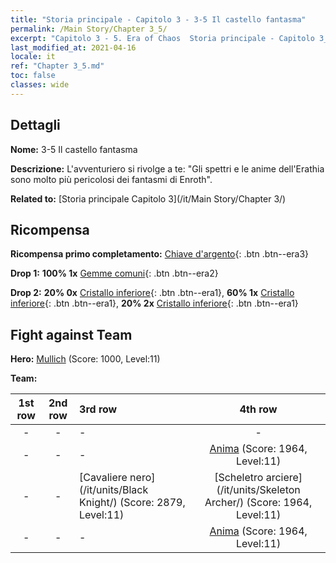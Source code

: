 ```yaml
---
title: "Storia principale - Capitolo 3 - 3-5 Il castello fantasma"
permalink: /Main Story/Chapter 3_5/
excerpt: "Capitolo 3 - 5. Era of Chaos  Storia principale - Capitolo 3_5. 3-5 Il castello fantasma"
last_modified_at: 2021-04-16
locale: it
ref: "Chapter 3_5.md"
toc: false
classes: wide
---
```


## Dettagli

 **Nome:** 3-5 Il castello fantasma

 **Descrizione:** L'avventuriero si rivolge a te: \"Gli spettri e le anime dell'Erathia sono molto più pericolosi dei fantasmi di Enroth\".

 **Related to:** [Storia principale Capitolo 3](/it/Main Story/Chapter 3/)

## Ricompensa

 **Ricompensa primo completamento:** [Chiave d'argento](/it/Items/con_693/){: .btn .btn--era3}

 **Drop 1:** **100% 1x** [Gemme comuni](/it/Items/mat_10/){: .btn .btn--era2}

 **Drop 2:** **20% 0x** [Cristallo inferiore](/it/Items/mat_5/){: .btn .btn--era1}, **60% 1x** [Cristallo inferiore](/it/Items/mat_5/){: .btn .btn--era1}, **20% 2x** [Cristallo inferiore](/it/Items/mat_5/){: .btn .btn--era1}


## Fight against Team
 **Hero:** [Mullich](/it/heroes/Mullich/) (Score: 1000, Level:11)

 **Team:**


  | 1st row | 2nd row | 3rd row | 4th row |
  |:----:|:----:|:----|:----:|
  | - | - | - | - |
  | - | - | - | [Anima](/it/units/Wight/) (Score: 1964, Level:11)  |
  | - | - | [Cavaliere nero](/it/units/Black Knight/) (Score: 2879, Level:11)  | [Scheletro arciere](/it/units/Skeleton Archer/) (Score: 1964, Level:11)  |
  | - | - | - | [Anima](/it/units/Wight/) (Score: 1964, Level:11)  |


